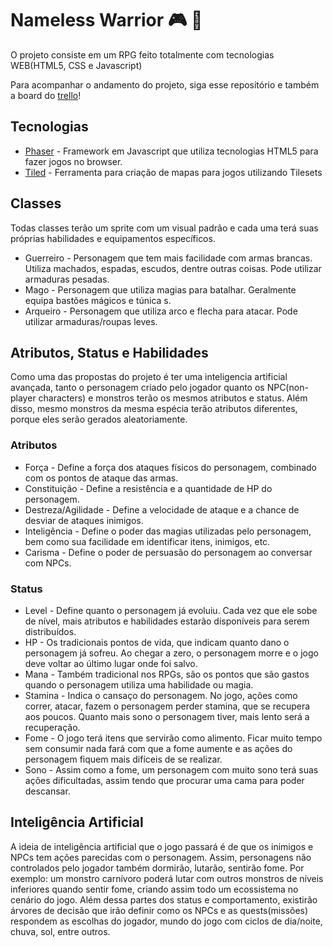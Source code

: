 # Nameless Warrior :video_game: :european_castle:

O projeto consiste em um RPG feito totalmente com tecnologias WEB(HTML5, CSS e Javascript)

Para acompanhar o andamento do projeto, siga esse repositório e também a board do [trello](https://trello.com/b/PuE28a1W)!

## Tecnologias

* [Phaser](http://phaser.io) - Framework em Javascript que utiliza tecnologias HTML5 para fazer jogos no browser.
* [Tiled](http://www.mapeditor.org/) - Ferramenta para criação de mapas para jogos utilizando Tilesets

## Classes

Todas classes terão um sprite com um visual padrão e cada uma terá suas próprias habilidades e equipamentos específicos.
	
* Guerreiro - Personagem que tem mais facilidade com armas brancas. Utiliza machados, espadas, escudos, dentre outras coisas. Pode utilizar armaduras pesadas.
* Mago - Personagem que utiliza magias para batalhar. Geralmente equipa bastões mágicos e túnica
s.
* Arqueiro - Personagem que utiliza arco e flecha para atacar. Pode utilizar armaduras/roupas leves.

## Atributos, Status e Habilidades
	
Como uma das propostas do projeto é ter uma inteligencia artificial avançada, tanto o personagem criado pelo jogador quanto os NPC(non-player characters) e monstros terão os mesmos atributos e status. Além disso, mesmo monstros da mesma espécia terão atributos diferentes, porque eles serão gerados aleatoriamente.

### Atributos		

* Força - Define a força dos ataques físicos do personagem, combinado com os pontos de ataque das armas.
* Constituição - Define a resistência e a quantidade de HP do personagem.
* Destreza/Agilidade - Define a velocidade de ataque e a chance de desviar de ataques inimigos.
* Inteligência - Define o poder das magias utilizadas pelo personagem, bem como sua facilidade em identificar itens, inimigos, etc.
* Carisma - Define o poder de persuasão do personagem ao conversar com NPCs.

### Status

* Level - Define quanto o personagem já evoluiu. Cada vez que ele sobe de nível, mais atributos e habilidades estarão disponíveis para serem distribuídos.
* HP - Os tradicionais pontos de vida, que indicam quanto dano o personagem já sofreu. Ao chegar a zero, o personagem morre e o jogo deve voltar ao último lugar onde foi salvo.
* Mana - Também tradicional nos RPGs, são os pontos que são gastos quando o personagem utiliza uma habilidade ou magia.
* Stamina - Indica o cansaço do personagem. No jogo, ações como correr, atacar, fazem o personagem perder stamina, que se recupera aos poucos. Quanto mais sono o personagem tiver, mais lento será a recuperação.
* Fome - O jogo terá itens que servirão como alimento. Ficar muito tempo sem consumir nada fará com que a fome aumente e as ações do personagem fiquem mais difíceis de se realizar.
* Sono - Assim como a fome, um personagem com muito sono terá suas ações dificultadas, assim tendo que procurar uma cama para poder descansar.

## Inteligência Artificial

A ideia de inteligência artificial que o jogo passará é de que os inimigos e NPCs tem ações parecidas com o personagem. Assim, personagens não controlados pelo jogador também dormirão, lutarão, sentirão fome. Por exemplo: um monstro carnívoro poderá lutar com outros monstros de níveis inferiores quando sentir fome, criando assim todo um ecossistema no cenário do jogo.
Além dessa partes dos status e comportamento, existirão árvores de decisão que irão definir como os NPCs e as quests(missões) respondem as escolhas do jogador, mundo do jogo com ciclos de dia/noite, chuva, sol, entre outros.